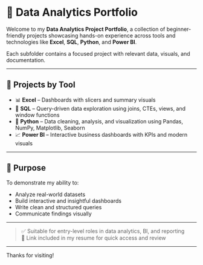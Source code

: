 # 📁 Data Analytics Portfolio

Welcome to my **Data Analytics Project Portfolio**, a collection of beginner-friendly projects showcasing hands-on experience across tools and technologies like **Excel**, **SQL**, **Python**, and **Power BI**.

Each subfolder contains a focused project with relevant data, visuals, and documentation.

---

## 🔹 Projects by Tool

- 📊 **Excel** – Dashboards with slicers and summary visuals  
- 🧠 **SQL** – Query-driven data exploration using joins, CTEs, views, and window functions  
- 🐍 **Python** – Data cleaning, analysis, and visualization using Pandas, NumPy, Matplotlib, Seaborn  
- 📈 **Power BI** – Interactive business dashboards with KPIs and modern visuals

---

## 📌 Purpose

To demonstrate my ability to:
- Analyze real-world datasets  
- Build interactive and insightful dashboards  
- Write clean and structured queries  
- Communicate findings visually

---

> ✅ Suitable for entry-level roles in data analytics, BI, and reporting  
> 📄 Link included in my resume for quick access and review

---

Thanks for visiting!
